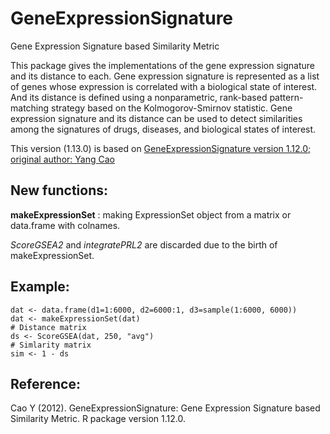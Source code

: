 # GeneExpressionSignature

Gene Expression Signature based Similarity Metric

This package gives the implementations of the gene expression signature and its distance to each. Gene expression signature is represented as a list of genes whose expression is correlated with a biological state of interest. And its distance is defined using a nonparametric, rank-based pattern-matching strategy based on the Kolmogorov-Smirnov statistic. Gene expression signature and its distance can be used to detect similarities among the signatures of drugs, diseases, and biological states of interest.


This version (1.13.0) is based on [GeneExpressionSignature version 1.12.0; original author: Yang Cao](http://bioconductor.org/packages/release/bioc/html/GeneExpressionSignature.html)

## New functions:

**makeExpressionSet** : making ExpressionSet object from a matrix or data.frame with colnames.

*ScoreGSEA2* and *integratePRL2* are discarded due to the birth of makeExpressionSet.

## Example:
    dat <- data.frame(d1=1:6000, d2=6000:1, d3=sample(1:6000, 6000))
    dat <- makeExpressionSet(dat)
    # Distance matrix
    ds <- ScoreGSEA(dat, 250, "avg")
    # Simlarity matrix
    sim <- 1 - ds


## Reference:
Cao Y (2012). GeneExpressionSignature: Gene Expression Signature based Similarity Metric. R package version 1.12.0.

